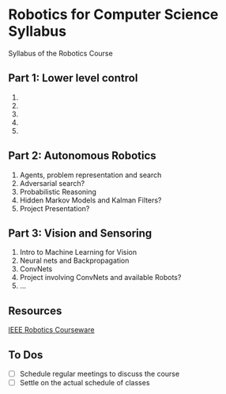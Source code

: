 # Robotics for Computer Science Syllabus
Syllabus of the Robotics Course

## Part 1: Lower level control

1. 
2. 
3. 
4. 
5. 

## Part 2: Autonomous Robotics

1. Agents, problem representation and search
2. Adversarial search?
3. Probabilistic Reasoning
4. Hidden Markov Models and Kalman Filters?
5. Project Presentation?

## Part 3: Vision and Sensoring

1. Intro to Machine Learning for Vision
2. Neural nets and Backpropagation
3. ConvNets
4. Project involving ConvNets and available Robots?
5. ...

## Resources

[IEEE Robotics Courseware](http://www.roboticscourseware.org/courses.html) 

## To Dos

- [ ] Schedule regular meetings to discuss the course
- [ ] Settle on the actual schedule of classes
